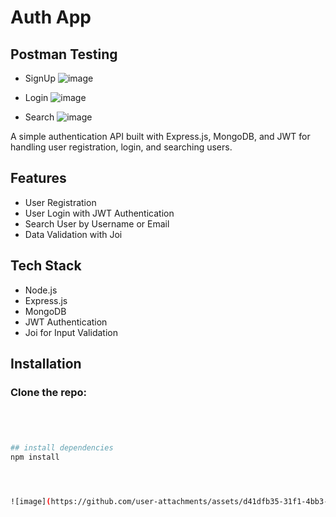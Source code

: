 # Auth App
## Postman Testing
- SignUp
![image](https://github.com/user-attachments/assets/977e51bf-00bb-4898-8c72-631d944e3bb1)

- Login
![image](https://github.com/user-attachments/assets/779879f4-71ca-4285-af57-a88af551602c)

- Search
![image](https://github.com/user-attachments/assets/583f4519-3003-498a-b679-42f0b81338cd)

A simple authentication API built with Express.js, MongoDB, and JWT for handling user registration, login, and searching users.

## Features
- User Registration
- User Login with JWT Authentication
- Search User by Username or Email
- Data Validation with Joi

## Tech Stack
- Node.js
- Express.js
- MongoDB
- JWT Authentication
- Joi for Input Validation

## Installation

### Clone the repo:
```sh




## install dependencies
npm install




![image](https://github.com/user-attachments/assets/d41dfb35-31f1-4bb3-96b4-463b1f508905)


